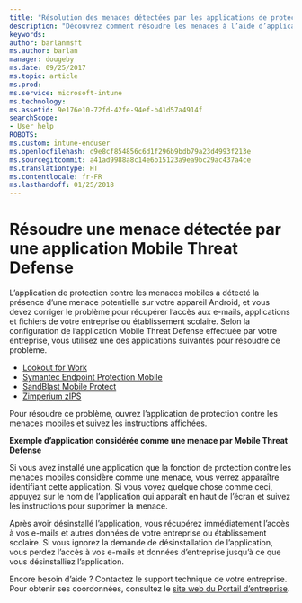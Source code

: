 ```yaml
---
title: "Résolution des menaces détectées par les applications de protection contre les menaces mobiles sur Android | Microsoft Docs"
description: "Découvrez comment résoudre les menaces à l’aide d’applications Mobile Threat Defense pour Android."
keywords: 
author: barlanmsft
ms.author: barlan
manager: dougeby
ms.date: 09/25/2017
ms.topic: article
ms.prod: 
ms.service: microsoft-intune
ms.technology: 
ms.assetid: 9e176e10-72fd-42fe-94ef-b41d57a4914f
searchScope:
- User help
ROBOTS: 
ms.custom: intune-enduser
ms.openlocfilehash: d9e8cf854856c6d1f296b9bdb79a23d4993f213e
ms.sourcegitcommit: a41ad9988a8c14e6b15123a9ea9bc29ac437a4ce
ms.translationtype: HT
ms.contentlocale: fr-FR
ms.lasthandoff: 01/25/2018
---
```

# <a name="resolve-a-threat-found-by-a-mobile-threat-defense-app"></a>Résoudre une menace détectée par une application Mobile Threat Defense

L’application de protection contre les menaces mobiles a détecté la présence d’une menace potentielle sur votre appareil Android, et vous devez corriger le problème pour récupérer l’accès aux e-mails, applications et fichiers de votre entreprise ou établissement scolaire. Selon la configuration de l’application Mobile Threat Defense effectuée par votre entreprise, vous utilisez une des applications suivantes pour résoudre ce problème.

* [Lookout for Work](you-need-to-resolve-a-threat-found-by-lookout-for-work-android.md)
* [Symantec Endpoint Protection Mobile](you-need-to-resolve-a-threat-found-by-skycure-android.md)
* [SandBlast Mobile Protect](you-need-to-resolve-a-threat-found-by-checkpoint-android.md)
* [Zimperium zIPS](you-need-to-resolve-a-threat-found-by-zips-android.md)

Pour résoudre ce problème, ouvrez l’application de protection contre les menaces mobiles et suivez les instructions affichées.

**Exemple d’application considérée comme une menace par Mobile Threat Defense**

Si vous avez installé une application que la fonction de protection contre les menaces mobiles considère comme une menace, vous verrez apparaître identifiant cette application. Si vous voyez quelque chose comme ceci, appuyez sur le nom de l’application qui apparaît en haut de l’écran et suivez les instructions pour supprimer la menace.

Après avoir désinstallé l’application, vous récupérez immédiatement l’accès à vos e-mails et autres données de votre entreprise ou établissement scolaire. Si vous ignorez la demande de désinstallation de l’application, vous perdez l’accès à vos e-mails et données d’entreprise jusqu’à ce que vous désinstalliez l’application.

Encore besoin d’aide ? Contactez le support technique de votre entreprise. Pour obtenir ses coordonnées, consultez le [site web du Portail d’entreprise](https://portal.manage.microsoft.com#HelpDeskDialog).

